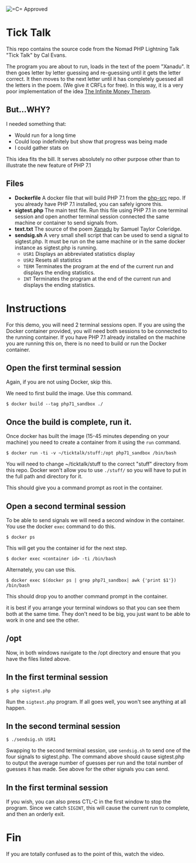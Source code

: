 ![=C= Approved](https://img.shields.io/badge/%3DC%3D-Aproved-green.svg?style=plastic)

# Tick Talk
This repo contains the source code from the Nomad PHP Lightning Talk "Tick Talk" by Cal Evans. 

The program you are about to run, loads in the text of the poem "Xanadu". It then goes letter by letter guessing and re-guessing until it gets the letter correct. It then moves to the next letter until it has completely guessed all the letters in the poem. (We give it CRFLs for free). In this way, it is a very poor implementation of the idea [The Infinite Money Therom](https://en.wikipedia.org/wiki/Infinite_monkey_theorem). 

## But...WHY?
I needed something that:

- Would run for a long time
- Could loop indefinitely but show that progress was being made
- I could gather stats on

This idea fits the bill. It serves absolutely no other purpose other than to illustrate the new feature of PHP 7.1


## Files
- **Dockerfile**
A docker file that will build PHP 7.1 from the [php-src](https://github.com/php/php-src) repo. If you already have PHP 7.1 installed, you can safely ignore this.
- **sigtest.php**
The main test file. Run this file using PHP 7.1 in one terminal session and open another terminal session connected the same machine or container to send signals from.
- **text.txt**
The source of the poem [Xanadu](https://www.poetryfoundation.org/poems-and-poets/poems/detail/43991) by Samuel Taylor Coleridge.
- **sendsig.sh**
A very small shell script that can be used to send a signal to sigtest.php. It must be run on the same machine or in the same docker instance as sigtest.php is running.
  - `USR1` Displays an abbreviated statistics display
  - `USR2` Resets all statistics
  - `TERM` Terminates the program at the end of the current run and displays the ending statistics.
  - `INT`  Terminates the program at the end of the current run and displays the ending statistics.


# Instructions

For this demo, you will need 2 terminal sessions open. If you are using the Docker container provided, you will need both sessions to be connected to the running container. If you have PHP 7.1 already installed on the machine you are running this on, there is no need to build or run the Docker container.

## Open the first terminal session
Again, if you are not using Docker, skip this.


We need to first build the image. Use this command.
```
$ docker build --tag php71_sandbox ./
```

## Once the build is complete, run it.
Once docker has built the image (15-45 minutes depending on your machine) you need to create a container from it using the `run` command.
```
$ docker run -ti -v ~/ticktalk/stuff:/opt php71_sandbox /bin/bash
```
You will need to change ~/ticktalk/stuff to the correct "stuff" directory from this repo. Docker won't allow you to use `./stuff/` so you will have to put in the full path and directory for it.


This should give you a command prompt as root in the container.


## Open a second terminal session
To be able to send signals we will need a second window in the container. You use the docker `exec` command to do this. 

```
$ docker ps
```

This will get you the container id for the next step.
```
$ docker exec <container id> -ti /bin/bash
```

Alternately, you can use this.
```
$ docker exec $(docker ps | grep php71_sandbox| awk {'print $1'}) /bin/bash
```

This should drop you to another command prompt in the container. 

it is best if you arrange your terminal windows so that you can see them both at the same time. They don't need to be big, you just want to be able to work in one and see the other.

## /opt
Now, in both windows navigate to the /opt directory and ensure that you have the files listed above.


## In the first terminal session
```
$ php sigtest.php
```
Run the `sigtest.php` program. If all goes well, you won't see anything at all happen.


## In the second terminal session
```
$ ./sendsig.sh USR1
```

Swapping to the second terminal session, use `sendsig.sh` to send one of the four signals to sigtest.php. The command above should cause sigtest.php to output the average number of guesses per run and the total number of guesses it has made. See above for the other signals you can send.


## In the first terminal session
If you wish, you can also press CTL-C in the first window to stop the program. Since we catch `SIGINT`, this will cause the current run to complete, and then an orderly exit.


# Fin

If you are totally confused as to the point of this, watch the video.
